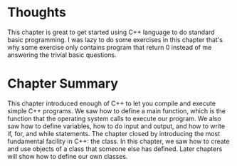 # Thoughts

This chapter is great to get started using C++ language to do standard basic programming. I was lazy to do some exercises in this chapter that's why some exercise only contains program that return 0 instead of me answering the trivial basic questions.

# Chapter Summary

This chapter introduced enough of C++ to let you compile and execute simple C++ programs. We saw how to define a main function, which is the function that the operating system calls to execute our program. We also saw how to define variables, how to do input and output, and how to write if, for, and while statements. The chapter closed by introducing the most fundamental facility in C++: the class. In this chapter, we saw how to create and use objects of a class that someone else has defined. Later chapters will show how to define our own classes.